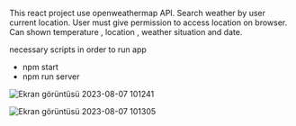 This react project use openweathermap API.
Search weather by user current location.
User must give permission to access location on browser.
Can shown temperature , location , weather situation and date.

necessary scripts in order to run app

- npm start
- npm run server

![Ekran görüntüsü 2023-08-07 101241](https://github.com/yigitbaris/react-weatherApp/assets/72226361/93e2ae12-aebf-47b7-a96d-552501bb5b58)

![Ekran görüntüsü 2023-08-07 101305](https://github.com/yigitbaris/react-weatherApp/assets/72226361/2b9c59be-7df8-44fd-bb97-f8d2f29c09b5)
